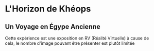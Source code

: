 # L'Horizon de Khéops
## Un Voyage en Égype Ancienne
Cette expérience est une exposition en RV (Réalité Virtuelle) à cause de cela, le nombre d'image pouvant être présenter est plutôt limitée
